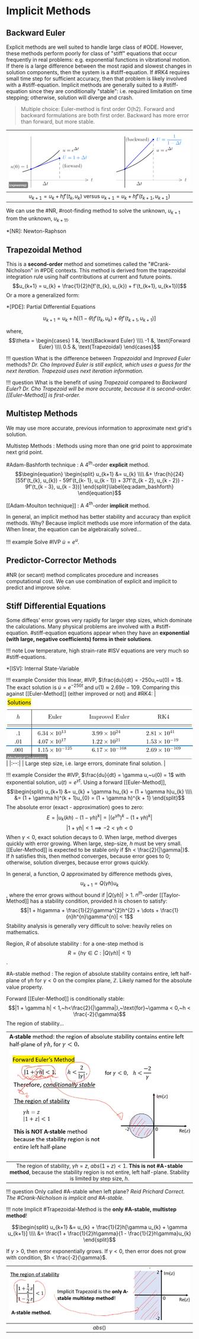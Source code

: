 # Implicit Methods

## Backward Euler
Explicit methods are well suited to handle large class of #ODE.
However, these methods perform poorly for class of "stiff" equations that occur frequently in real problems: e.g. exponential functions in vibrational motion.
If there is a large difference between the most rapid and slowest changes in solution components, then the system is a #stiff-equation.
If #RK4 requires small time step for sufficient accuracy, then that problem is likely involved with a #stiff-equation.
Implicit methods are generally suited to a #stiff-equation since they are conditionally "stable": i.e. required limitation on time stepping; otherwise, solution will diverge and crash.

> Multiple choice: Euler-method is first order O(h2). Forward and backward formulations are both first order. Backward has more error than forward, but more stable.

| ![](../../../attachments/engr-704-001-partial-differential-equations/difference_between_explicit_implicit_euler_method_210927_175502_EST.png) |
|:--:|
| $u_{k+1} = u_{k} + hf'(t_{k}, u_{k})$ versus $u_{k+1} = u_{k} + hf'(t_{k+1}, u_{k+1})$ |

We can use the #NR, #root-finding method to solve the unknown, $u_{k+1}$ from the unknown, $u_{k+11}$.

*[NR]: Newton-Raphson

## Trapezoidal Method
This is a **second-order** method and sometimes called the "#Crank-Nicholson" in #PDE contexts.
This method is derived from the trapezoidal integration rule using half contributions at current and future points.
$$u_{k+1} = u_{k} + \frac{1}{2}h[f'(t_{k}, u_{k}) + f'(t_{k+1}, u_{k+1})]$$
Or a more a generalized form:

*[PDE]: Partial Differential Equations

$$\begin{equation}
u_{k+1} = u_{k} + h[(1 - \theta)f'(t_{k}, u_{k}) + \theta f'(t_{k+1}, u_{k+1})]
\label{eq:implicit_trapezoidal_method}
\end{equation}$$

where, $$\theta = \begin{cases}
1 &, \text{Backward Euler} \\\\
-1 &, \text{Forward Euler} \\\\
0.5 &, \text{Trapezoidal}
\end{cases}$$

!!! question What is the difference between *Trapezoidal* and *Improved Euler* methods? <cite> Dr. Cho
    Improved Euler is still explicit, which uses a guess for the next iteration.
    Trapezoid uses next iteration information.

!!! question What is the benefit of using *Trapezoid* compared to *Backward Euler*? <cite> Dr. Cho
    Trapezoid will be more accurate, because it is second-order.
    [[Euler-Method]] is first-order.

## Multistep Methods
We may use more accurate, previous information to approximate next grid's solution.

Multistep Methods
: Methods using more than one grid point to approximate next grid point.

#Adam-Bashforth technique
: A $4^{th}$-order **explicit** method.
$$\begin{equation}
\begin{split}
u_{k+1} &= u_{k} \\\\
&+ \frac{h}{24}[55f'(t_{k}, u_{k}) - 59f'(t_{k- 1}, u_{k - 1}) + 37f'(t_{k - 2}, u_{k - 2}) - 9f'(t_{k - 3}, u_{k - 3})]
\end{split}\label{eq:adam_bashforth}
\end{equation}$$

[[Adam-Moulton technique]]
: A $4^{th}$-order **implicit** method.

In general, an implicit method has better stability and accuracy than explicit methods.
Why? Because implicit methods use more information of the data.
When linear, the equation can be algebraically solved...

!!! example Solve #IVP $\dot{u} = e^{u}$.

## Predictor-Corrector Methods
#NR (or secant) method complicates procedure and increases computational cost.
We can use combination of explicit and implicit to predict and improve solve.

## Stiff Differential Equations
Some diffeqs' error grows very rapidly for larger step sizes, which dominate the calculations.
Many physical problems are involved with a #stiff-equation.
#stiff-equation equations appear when they have an **exponential (with large, negative coefficients) forms in their solutions**.

!!! note Low temperature, high strain-rate #ISV equations are very much so #stiff-equations.

*[ISV]: Internal State-Variable

!!! example Consider this linear, #IVP, $\frac{du}{dt} = -250u,~u(0) = 1$. The exact solution is $\dot{u} = e^{-250t}$ and $u(1) \approx 2.69e-109$. Comparing this against [[Euler-Method]] (either improved or not) and #RK4:
    | ![](../../../attachments/engr-704-001-partial-differential-equations/stiff_differential_equation_method_comparisons_211001_173918_EST.png) |
    |:--:|
    | Large step size, i.e. large errors, dominate final solution. |

!!! example Consider the #IVP, $\frac{du}{dt} = \gamma u,~u(0) = 1$ with exponential solution, $u(t) = e^{\gamma t}$.
    Using a forward [[Euler-Method]],
    $$\begin{split}
    u_{k+1} &= u_{k} + \gamma hu_{k} = (1 + \gamma h)u_{k} \\\\
    &= (1 + \gamma h)^(k + 1)u_{0} = (1 + \gamma h)^{k + 1}
    \end{split}$$
    The absolute error (exact - approximation) goes to zero:
    $$E = |u_{k}(kh) - (1 - \gamma h)^{k}| = |(e^{\gamma h})^{k} - (1 + \gamma h)^{k}|$$
    $$|1 + \gamma h| < 1 \implies -2<\gamma h < 0$$
    When $\gamma < 0$, exact solution decays to $0$.
    When large, method diverges quickly with error growing.
    When large, step-size, $h$ must be very small.
    [[Euler-Method]] is expected to be stable only if $h < \frac{2}{|\gamma|}$.
    If $h$ satisfies this, then method converges, because error goes to $0$; otherwise, solution diverges, because error grows quickly.

In general, a function, $Q$ approximated by difference methods gives, $$u_{k + 1} = Q(\gamma h)u_{k}$$, where the error grows without bound if $|Q(\gamma h)| > 1$.
$n^{th}$-order [[Taylor-Method]] has a stability condition, provided $h$ is chosen to satisfy: $$|1 + h\gamma + \frac{1}{2}\gamma^{2}h^{2} + \dots + \frac{1}{n}h^{n}\gamma^{n}| < 1$$ Stability analysis is generally very difficult to solve: heavily relies on mathematics.

Region, $R$ of absolute stability
: for a one-step method is $$R = \{h\gamma \in C:|Q(\gamma h)| < 1\}$$.

#A-stable method
: The region of absolute stability contains entire, left half-plane of $\gamma h$ for $\gamma < 0$ on the complex plane, $\mathbb{Z}$.
Likely named for the absolute value property.

Forward [[Euler-Method]] is conditionally stable: $$|1 + \gamma h| < 1,~h<\frac{2}{|\gamma|},~\text{for}~\gamma < 0,~h < \frac{-2}{\gamma}$$ The region of stability...

| ![](../../../attachments/engr-704-001-partial-differential-equations/a_stable_method_example_of_forward_euler_211001_175330_EST.png) |
|:--:|
| The region of stability, $\gamma h = z,~abs(1 + z) < 1$. **This is not #A-stable method**, because the stability region is not entire, left half-plane. Stability is limited by step size, $h$. |

!!! question Only called #A-stable when left plane? <cite> Reid Prichard
    Correct.
    The #Crank-Nicholson is implicit and #A-stable.

!!! note
    Implicit #Trapezoidal-Method is the **only #A-stable, multistep method**!

$$\begin{split}
u_{k+1} &= u_{k} + \frac{1}{2}h[\gamma u_{k} + \gamma u_{k+1}] \\\\
&= \frac{1 + \frac{1}{2}h\gamma}{1 - \frac{1}{2}h\gamma}u_{k}
\end{split}$$

If $\gamma > 0$, then error exponentially grows.
If $\gamma < 0$, then error does not grow with condition, $h < \frac{-2}{\gamma}$.

| ![](../../../attachments/engr-704-001-partial-differential-equations/a_stable_method_example_of_implicit_trapezoidal_211004_172442_EST.png) |
|:--:|
| $abs()$ |